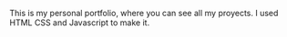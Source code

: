 This is my personal portfolio, where you can see all my proyects.
I used HTML CSS and Javascript to make it.
